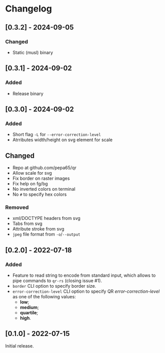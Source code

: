 # Changelog
## [0.3.2] - 2024-09-05
### Changed
- Static (musl) binary

## [0.3.1] - 2024-09-02
### Added
- Release binary

## [0.3.0] - 2024-09-02
### Added
- Short flag `-L` for `--error-correction-level`
- Atrributes width/height on svg element for scale
## Changed
- Repo at github.com/pepa65/qr
- Allow scale for svg
- Fix border on raster images
- Fix help on fg/bg
- No inverted colors on terminal
- No `#` to specify hex colors
### Removed
- xml/DOCTYPE headers from svg
- Tabs from svg
- Attribute stroke from svg
- `jpeg` file format from `-o`/`--output`

## [0.2.0] - 2022-07-18
### Added
- Feature to read string to encode from standard input, which allows to pipe
  commands to `qr-rs` (closing issue #1).
- `border` CLI option to specify border size.
- `error-correction-level` CLI option to specify QR *error-correction-level* as
  one of the following values:
  - **low**;
  - **medium**;
  - **quartile**;
  - **high**.

## [0.1.0] - 2022-07-15
Initial release.
